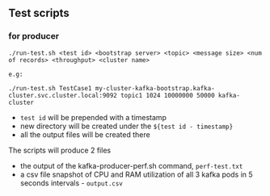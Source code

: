## Test scripts

### for producer


```
./run-test.sh <test id> <bootstrap server> <topic> <message size> <num of records> <throughput> <cluster name>
	
e.g:  

./run-test.sh TestCase1 my-cluster-kafka-bootstrap.kafka-cluster.svc.cluster.local:9092 topic1 1024 10000000 50000 kafka-cluster

```

- `test id` will be prepended with a timestamp 
- new directory will be created under the `${test id - timestamp}` 
- all the output files will be created there

The scripts will produce 2 files
- the output of the kafka-producer-perf.sh command, `perf-test.txt`
- a csv file snapshot of CPU and RAM utilization of all 3 kafka pods in 5 seconds intervals - `output.csv`

